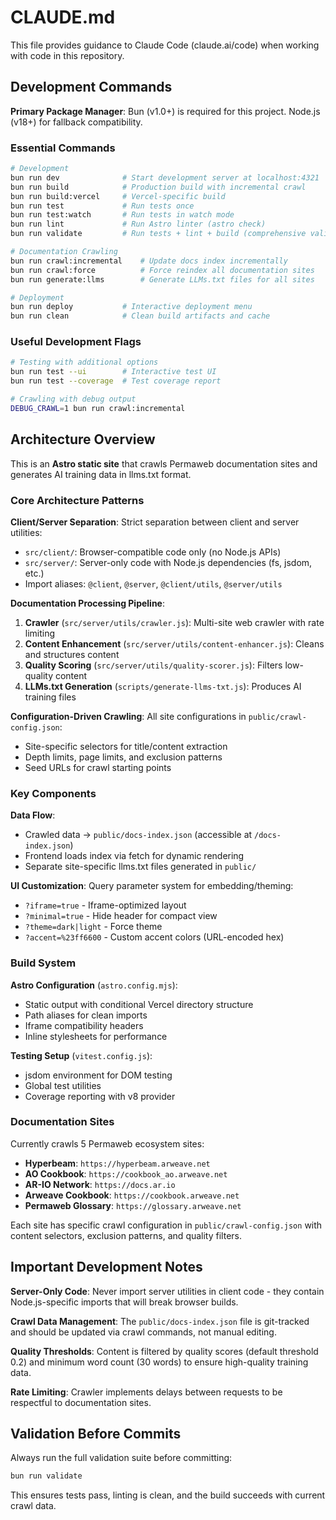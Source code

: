 # CLAUDE.md

This file provides guidance to Claude Code (claude.ai/code) when working with code in this repository.

## Development Commands

**Primary Package Manager**: Bun (v1.0+) is required for this project. Node.js (v18+) for fallback compatibility.

### Essential Commands
```bash
# Development
bun run dev              # Start development server at localhost:4321
bun run build            # Production build with incremental crawl
bun run build:vercel     # Vercel-specific build
bun run test             # Run tests once  
bun run test:watch       # Run tests in watch mode
bun run lint             # Run Astro linter (astro check)
bun run validate         # Run tests + lint + build (comprehensive validation)

# Documentation Crawling
bun run crawl:incremental    # Update docs index incrementally
bun run crawl:force          # Force reindex all documentation sites
bun run generate:llms        # Generate LLMs.txt files for all sites

# Deployment
bun run deploy           # Interactive deployment menu
bun run clean            # Clean build artifacts and cache
```

### Useful Development Flags
```bash
# Testing with additional options
bun run test --ui        # Interactive test UI
bun run test --coverage  # Test coverage report

# Crawling with debug output
DEBUG_CRAWL=1 bun run crawl:incremental
```

## Architecture Overview

This is an **Astro static site** that crawls Permaweb documentation sites and generates AI training data in llms.txt format.

### Core Architecture Patterns

**Client/Server Separation**: Strict separation between client and server utilities:
- `src/client/`: Browser-compatible code only (no Node.js APIs)
- `src/server/`: Server-only code with Node.js dependencies (fs, jsdom, etc.)
- Import aliases: `@client`, `@server`, `@client/utils`, `@server/utils`

**Documentation Processing Pipeline**:
1. **Crawler** (`src/server/utils/crawler.js`): Multi-site web crawler with rate limiting
2. **Content Enhancement** (`src/server/utils/content-enhancer.js`): Cleans and structures content
3. **Quality Scoring** (`src/server/utils/quality-scorer.js`): Filters low-quality content
4. **LLMs.txt Generation** (`scripts/generate-llms-txt.js`): Produces AI training files

**Configuration-Driven Crawling**: All site configurations in `public/crawl-config.json`:
- Site-specific selectors for title/content extraction
- Depth limits, page limits, and exclusion patterns
- Seed URLs for crawl starting points

### Key Components

**Data Flow**:
- Crawled data → `public/docs-index.json` (accessible at `/docs-index.json`)
- Frontend loads index via fetch for dynamic rendering
- Separate site-specific llms.txt files generated in `public/`

**UI Customization**: Query parameter system for embedding/theming:
- `?iframe=true` - Iframe-optimized layout
- `?minimal=true` - Hide header for compact view
- `?theme=dark|light` - Force theme
- `?accent=%23ff6600` - Custom accent colors (URL-encoded hex)

### Build System

**Astro Configuration** (`astro.config.mjs`):
- Static output with conditional Vercel directory structure
- Path aliases for clean imports
- Iframe compatibility headers
- Inline stylesheets for performance

**Testing Setup** (`vitest.config.js`):
- jsdom environment for DOM testing
- Global test utilities
- Coverage reporting with v8 provider

### Documentation Sites

Currently crawls 5 Permaweb ecosystem sites:
- **Hyperbeam**: `https://hyperbeam.arweave.net`
- **AO Cookbook**: `https://cookbook_ao.arweave.net`
- **AR-IO Network**: `https://docs.ar.io`
- **Arweave Cookbook**: `https://cookbook.arweave.net`
- **Permaweb Glossary**: `https://glossary.arweave.net`

Each site has specific crawl configuration in `public/crawl-config.json` with content selectors, exclusion patterns, and quality filters.

## Important Development Notes

**Server-Only Code**: Never import server utilities in client code - they contain Node.js-specific imports that will break browser builds.

**Crawl Data Management**: The `public/docs-index.json` file is git-tracked and should be updated via crawl commands, not manual editing.

**Quality Thresholds**: Content is filtered by quality scores (default threshold 0.2) and minimum word count (30 words) to ensure high-quality training data.

**Rate Limiting**: Crawler implements delays between requests to be respectful to documentation sites.

## Validation Before Commits

Always run the full validation suite before committing:
```bash
bun run validate
```

This ensures tests pass, linting is clean, and the build succeeds with current crawl data.